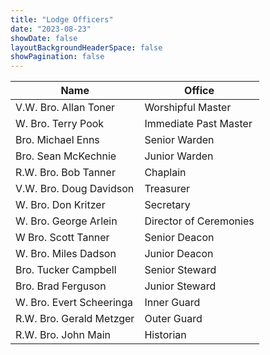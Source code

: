 ```yaml
---
title: "Lodge Officers"
date: "2023-08-23"
showDate: false
layoutBackgroundHeaderSpace: false
showPagination: false
---
```


| <div>**Name** </div>| <div>**Office**</div>|
| ----------- | ----------- |
| V.W. Bro. Allan Toner | Worshipful Master |
| W. Bro. Terry Pook | Immediate Past Master |
| Bro. Michael Enns | Senior Warden |
| Bro. Sean McKechnie | Junior Warden |
| R.W. Bro. Bob Tanner | Chaplain |
| V.W. Bro. Doug Davidson | Treasurer |
| W. Bro. Don Kritzer | Secretary |
| W. Bro. George Arlein | Director of Ceremonies |
| W Bro. Scott Tanner | Senior Deacon |
| W. Bro. Miles Dadson | Junior Deacon |
| Bro. Tucker Campbell | Senior Steward |
| Bro. Brad Ferguson | Junior Steward |
| W. Bro. Evert Scheeringa | Inner Guard |
| R.W. Bro. Gerald Metzger| Outer Guard |
| R.W. Bro. John Main | Historian |
